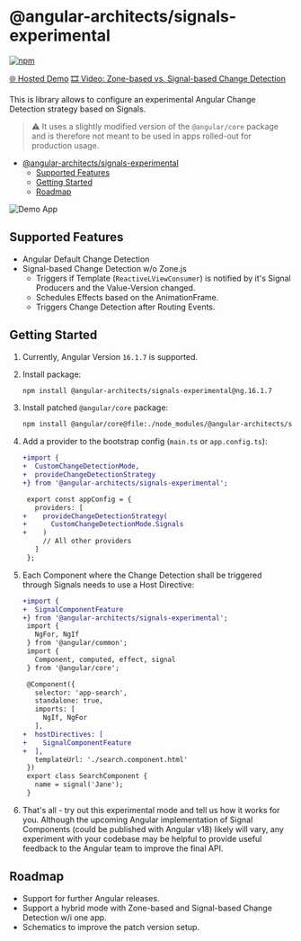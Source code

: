 # @angular-architects/signals-experimental

[![npm](https://img.shields.io/npm/v/%40angular-architects%2Fsignals-experimental.svg)](https://www.npmjs.com/package/%40angular-architects%2Fsignals-experimental)

[🌐 Hosted Demo](https://www.intauria.com/angular-architects/8ce83a8f-3713-41a1-9e6b-66164f01734e/signal-cd/)
[🎞️ Video: Zone-based vs. Signal-based Change Detection](https://twitter.com/MikeZks/status/1684277119256231937)

This is library allows to configure an experimental Angular Change Detection strategy based on Signals.

> ⚠️ It uses a slightly modified version of the `@angular/core` package and is therefore not meant to be used in apps rolled-out for production usage.

- [@angular-architects/signals-experimental](#angular-architectssignals-experimental)
  - [Supported Features](#supported-features)
  - [Getting Started](#getting-started)
  - [Roadmap](#roadmap)
  

![Demo App](https://i.ibb.co/d4tZdnm/demo-app.png)


## Supported Features

- Angular Default Change Detection
- Signal-based Change Detection w/o Zone.js
  - Triggers if Template (`ReactiveLViewConsumer`) is notified by it's Signal Producers and the Value-Version changed.
  - Schedules Effects based on the AnimationFrame.
  - Triggers Change Detection after Routing Events.


## Getting Started

1. Currently, Angular Version `16.1.7` is supported.
2. Install package:
   
    ```bash
    npm install @angular-architects/signals-experimental@ng.16.1.7
    ```

3. Install patched `@angular/core` package:
   
    ```bash
    npm install @angular/core@file:./node_modules/@angular-architects/signals-experimental/.bin/angular-core-patch-16.1.7.tgz
    ```

4. Add a provider to the bootstrap config (`main.ts` or `app.config.ts`):

    ```diff
    +import {
    +  CustomChangeDetectionMode,
    +  provideChangeDetectionStrategy
    +} from '@angular-architects/signals-experimental';
 
     export const appConfig = {
       providers: [
    +    provideChangeDetectionStrategy(
    +      CustomChangeDetectionMode.Signals
    +    )
         // All other providers
       ]
     };
    ```

5. Each Component where the Change Detection shall be triggered through Signals needs to use a Host Directive:

    ```diff
    +import {
    +  SignalComponentFeature
    +} from '@angular-architects/signals-experimental';
     import {
       NgFor, NgIf
     } from '@angular/common';
     import { 
       Component, computed, effect, signal
     } from '@angular/core';
 
     @Component({
       selector: 'app-search',
       standalone: true,
       imports: [
         NgIf, NgFor
       ],
    +  hostDirectives: [
    +    SignalComponentFeature
    +  ],
       templateUrl: './search.component.html'
     })
     export class SearchComponent {
       name = signal('Jane');
     }
    ```

6. That's all - try out this experimental mode and tell us how it works for you. Although the upcoming Angular implementation of Signal Components (could be published with Angular v18) likely will vary, any experiment with your codebase may be helpful to provide useful feedback to the Angular team to improve the final API.


## Roadmap

- Support for further Angular releases.
- Support a hybrid mode with Zone-based and Signal-based Change Detection w/i one app.
- Schematics to improve the patch version setup.
